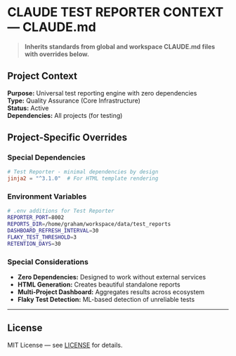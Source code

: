 # CLAUDE TEST REPORTER CONTEXT — CLAUDE.md

> **Inherits standards from global and workspace CLAUDE.md files with overrides below.**

## Project Context
**Purpose:** Universal test reporting engine with zero dependencies  
**Type:** Quality Assurance (Core Infrastructure)  
**Status:** Active  
**Dependencies:** All projects (for testing)

## Project-Specific Overrides

### Special Dependencies
```toml
# Test Reporter - minimal dependencies by design
jinja2 = "^3.1.0"  # For HTML template rendering
```

### Environment Variables  
```bash
# .env additions for Test Reporter
REPORTER_PORT=8002
REPORTS_DIR=/home/graham/workspace/data/test_reports
DASHBOARD_REFRESH_INTERVAL=30
FLAKY_TEST_THRESHOLD=3
RETENTION_DAYS=30
```

### Special Considerations
- **Zero Dependencies:** Designed to work without external services
- **HTML Generation:** Creates beautiful standalone reports
- **Multi-Project Dashboard:** Aggregates results across ecosystem
- **Flaky Test Detection:** ML-based detection of unreliable tests

---

## License

MIT License — see [LICENSE](LICENSE) for details.
